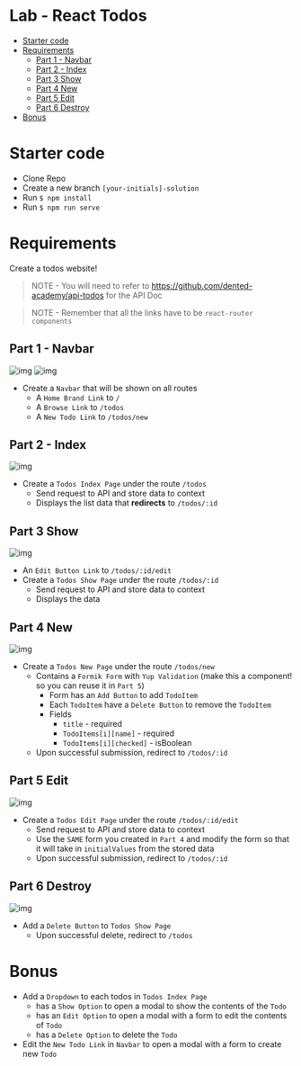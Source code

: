 # Lab - React Todos <!-- omit in toc -->
- [Starter code](#starter-code)
- [Requirements](#requirements)
  - [Part 1 - Navbar](#part-1---navbar)
  - [Part 2 - Index](#part-2---index)
  - [Part 3 Show](#part-3-show)
  - [Part 4 New](#part-4-new)
  - [Part 5 Edit](#part-5-edit)
  - [Part 6 Destroy](#part-6-destroy)
- [Bonus](#bonus)

# Starter code
- Clone Repo
- Create a new branch `[your-initials]-solution`
- Run `$ npm install`
- Run `$ npm run serve`

# Requirements
Create a todos website!

> NOTE - You will need to refer to https://github.com/dented-academy/api-todos for the API Doc

> NOTE - Remember that all the links have to be `react-router components`

## Part 1 - Navbar
![img](https://i.imgur.com/Lgoe5lp.png)
![img](https://i.imgur.com/PeipJdP.png)

- Create a `Navbar` that will be shown on all routes
  - A `Home Brand Link`  to `/`
  - A `Browse Link`  to `/todos`
  - A `New Todo Link`  to `/todos/new`

## Part 2 - Index
![img](https://i.imgur.com/8a8Q4XK.png)

- Create a `Todos Index Page` under the route `/todos`
  - Send request to API and store data to context
  - Displays the list data that **redirects** to `/todos/:id`

## Part 3 Show
![img](https://i.imgur.com/ZqDCGuC.png)

- An `Edit Button Link` to `/todos/:id/edit`
- Create a `Todos Show Page` under the route `/todos/:id`
  - Send request to API and store data to context
  - Displays the data

## Part 4 New
![img](https://i.imgur.com/ohxjHTQ.png)

- Create a `Todos New Page` under the route `/todos/new`
  - Contains a `Formik Form` with `Yup Validation` (make this a component! so you can reuse it in `Part 5`)
    - Form has an `Add Button` to add `TodoItem`
    - Each `TodoItem` have a `Delete Button` to remove the `TodoItem`
    - Fields
      - `title` - required
      - `TodoItems[i][name]` - required
      - `TodoItems[i][checked]` - isBoolean
  - Upon successful submission, redirect to `/todos/:id`

## Part 5 Edit
![img](https://i.imgur.com/GRqrODd.png)

- Create a `Todos Edit Page` under the route `/todos/:id/edit`
  - Send request to API and store data to context
  - Use the `SAME` form you created in `Part 4` and modify the form so that it will take in `initialValues` from the stored data
  - Upon successful submission, redirect to `/todos/:id`

## Part 6 Destroy
![img](https://i.imgur.com/b8usBTT.png)

- Add a `Delete Button` to `Todos Show Page`
  - Upon successful delete, redirect to `/todos`

# Bonus
- Add a `Dropdown` to each todos in `Todos Index Page`
  - has a `Show Option` to open a modal to show the contents of the `Todo`
  - has an `Edit Option` to open a modal with a form to edit the contents of `Todo`
  - has a `Delete Option` to delete the `Todo`
- Edit the `New Todo Link` in `Navbar` to open a modal with a form to create new `Todo`

